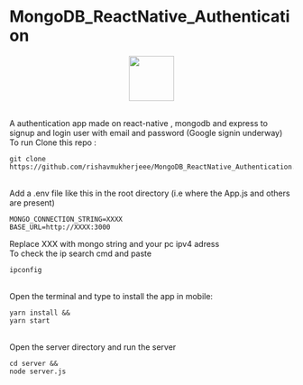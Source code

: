 # MongoDB_ReactNative_Authentication

<div style="text-align:center">
<img src="https://imgur.com/E1Wd6Bv" width="80" height="80" style="display: block; margin: 0 auto" ><br/>
</div>

A authentication app made on react-native , mongodb and express to signup and login user with email and password (Google signin underway)</br>
To run Clone this repo :
```
git clone https://github.com/rishavmukherjeee/MongoDB_ReactNative_Authentication.git
```
</br>Add a .env file like this in the root directory (i.e where the App.js and others are present)
```
MONGO_CONNECTION_STRING=XXXX
BASE_URL=http://XXXX:3000
```
Replace XXX with mongo string and your pc ipv4 adress
</br>To check the ip search cmd and paste
```
ipconfig
```
</br>Open the terminal and type to install the app in mobile:
```
yarn install &&
yarn start
```
</br>Open the server directory and run the server
```
cd server &&
node server.js
```
